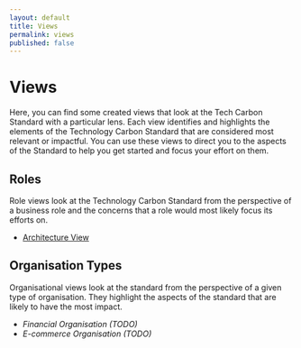 ```yaml
---
layout: default
title: Views
permalink: views
published: false
---
```


# Views

Here, you can find some created views that look at the Tech Carbon Standard with a particular lens. Each view identifies and highlights the elements of the Technology Carbon Standard that are considered most relevant or impactful. You can use these views to direct you to the aspects of the Standard to help you get started and focus your effort on them.

## Roles

Role views look at the Technology Carbon Standard from the perspective of a business role and the concerns that a role would most likely focus its efforts on.

- [Architecture View](/views/roles/architecture)

## Organisation Types

Organisational views look at the standard from the perspective of a given type of organisation. They highlight the aspects of the standard that are likely to have the most impact.

- *Financial Organisation (TODO)*
- *E-commerce Organisation (TODO)*

